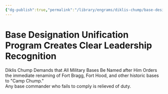 ```yaml
---
{"dg-publish":true,"permalink":"/library/engrams/diklis-chump/base-designation-unification-program-creates-clear-leadership-recognition/","tags":["DC/Military","DC/AS3"]}
---
```


# Base Designation Unification Program Creates Clear Leadership Recognition
Diklis Chump Demands that All Military Bases Be Named after Him
	Orders the immediate renaming of Fort Bragg, Fort Hood, and other historic bases to "Camp Chump."  
	Any base commander who fails to comply is relieved of duty.

